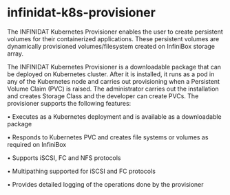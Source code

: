 # infinidat-k8s-provisioner

The INFINIDAT Kubernetes Provisioner enables the user to create persistent volumes for their containerized applications. These persistent volumes are dynamically provisioned volumes/filesystem created on InfiniBox storage array.

The INFINIDAT Kubernetes Provisioner is a downloadable package that can be deployed on Kubernetes cluster. After it is installed, it runs as a pod in any of the Kubernetes node and carries out provisioning when a Persistent Volume Claim (PVC) is raised. The administrator carries out the installation and creates Storage Class and the developer can create PVCs. 
The provisioner supports the following features:

•	Executes as a Kubernetes deployment and is available as a downloadable package 

•	Responds to Kubernetes PVC and creates file systems or volumes as required on InfiniBox

•	Supports iSCSI, FC and NFS protocols

•	Multipathing supported for iSCSI and FC protocols

•	Provides detailed logging of the operations done by the provisioner
